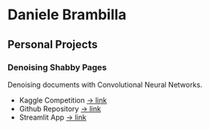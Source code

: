 # Daniele Brambilla

## Personal Projects

### Denoising Shabby Pages

Denoising documents with Convolutional Neural Networks.

- Kaggle Competition [-> link](https://www.kaggle.com/competitions/denoising-shabby-pages)
- Github Repository [-> link](https://github.com/dbrambilla13/denoising-shabby-pages)
- Streamlit App [-> link](https://denoising-shabby-pages.streamlit.app)
